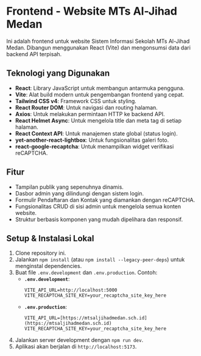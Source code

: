 # Frontend - Website MTs Al-Jihad Medan

Ini adalah frontend untuk website Sistem Informasi Sekolah MTs Al-Jihad Medan. Dibangun menggunakan React (Vite) dan mengonsumsi data dari backend API terpisah.

## Teknologi yang Digunakan

- **React**: Library JavaScript untuk membangun antarmuka pengguna.
- **Vite**: Alat build modern untuk pengembangan frontend yang cepat.
- **Tailwind CSS v4**: Framework CSS untuk styling.
- **React Router DOM**: Untuk navigasi dan routing halaman.
- **Axios**: Untuk melakukan permintaan HTTP ke backend API.
- **React Helmet Async**: Untuk mengelola title dan meta tag di setiap halaman.
- **React Context API**: Untuk manajemen state global (status login).
- **yet-another-react-lightbox**: Untuk fungsionalitas galeri foto.
- **react-google-recaptcha**: Untuk menampilkan widget verifikasi reCAPTCHA.

## Fitur

- Tampilan publik yang sepenuhnya dinamis.
- Dasbor admin yang dilindungi dengan sistem login.
- Formulir Pendaftaran dan Kontak yang diamankan dengan reCAPTCHA.
- Fungsionalitas CRUD di sisi admin untuk mengelola semua konten website.
- Struktur berbasis komponen yang mudah dipelihara dan responsif.

## Setup & Instalasi Lokal

1.  Clone repository ini.
2.  Jalankan `npm install` (atau `npm install --legacy-peer-deps`) untuk menginstal dependencies.
3.  Buat file `.env.development` dan `.env.production`. Contoh:
    - **`.env.development`**:
      ```
      VITE_API_URL=http://localhost:5000
      VITE_RECAPTCHA_SITE_KEY=your_recaptcha_site_key_here
      ```
    - **`.env.production`**:
      ```
      VITE_API_URL=[https://mtsaljihadmedan.sch.id](https://mtsaljihadmedan.sch.id)
      VITE_RECAPTCHA_SITE_KEY=your_recaptcha_site_key_here
      ```
4.  Jalankan server development dengan `npm run dev`.
5.  Aplikasi akan berjalan di `http://localhost:5173`.
